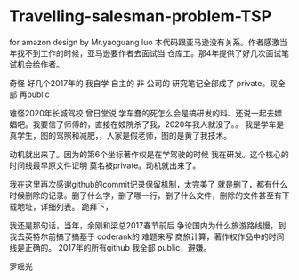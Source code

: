 # Travelling-salesman-problem-TSP
for amazon  design by Mr.yaoguang luo 本代码跟亚马逊没有关系。作者感激当年找不到工作的时候，亚马逊要作者去面试当 仓库工。那4年提供了好几次面试笔试机会给作者。

奇怪 好几个2017年的 我自学 自主的 非 公司的 研究笔记全部成了 private。现全部 再public

难怪2020年长城驾校 曾日堂说 学车蠢的死怎么会是搞研发的料、还说一起去嫖娼吧。我要信了师傅的，直接在妓院杀了我，2020年我人就没了。。
我是学车是真学生，图的驾照和减肥，，人家是假老师，图的是黄了我技术。

动机就出来了。因为的第6个坐标著作权是在学驾驶的时候 我在研发。这个核心的时间线最早原文件证明 莫名被private。动机就出来了。

我在这里再次感谢github的commit记录保留机制，太完美了 就是删了，都有什么时候删除的记录。删了什么字，删了哪一行，删了什么文件，删除的文件甚至有下载地址，详细列表。
跪拜下，


我还是那句话，当年，余刚和梁总2017春节前后 争论国内为什么旅游路线慢，到我去英特尔前搞了搞基于 coderank的 难题来写 商旅计算，著作权作品中的时间线是正确的。
2017年的所有github 我全部 public，避嫌。

罗瑶光

